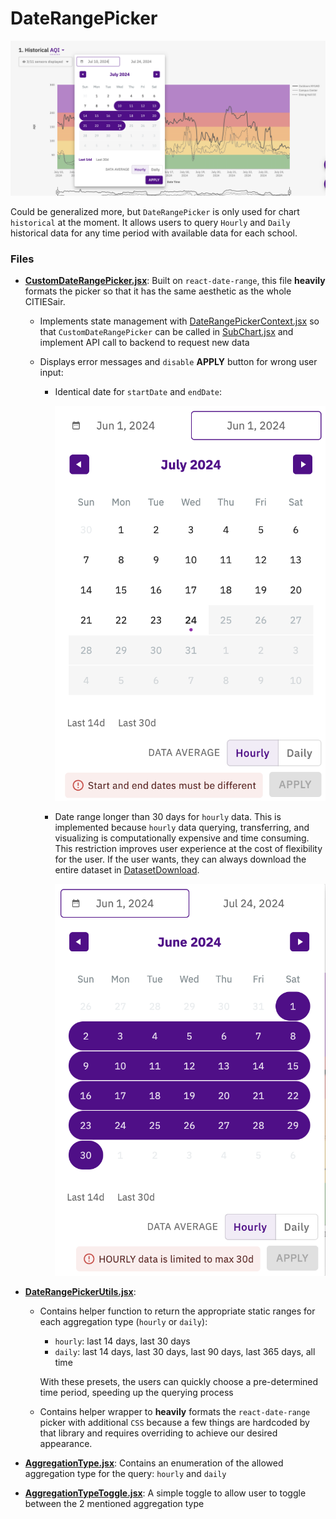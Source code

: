 # DateRangePicker

![date-range-picker](/documentation/date-range-picker.png)

Could be generalized more, but `DateRangePicker` is only used for chart `historical` at the moment. It allows users to query `Hourly` and `Daily` historical data for any time period with available data for each school. 

### Files

- [**CustomDateRangePicker.jsx**](./CustomDateRangePicker.jsx): 
  Built on `react-date-range`, this file **heavily** formats the picker so that it has the same aesthetic as the whole CITIESair.

  - Implements state management with [DateRangePickerContext.jsx](/src/ContextProviders/DateRangePickerContext.jsx) so that `CustomDateRangePicker` can be called in [SubChart.jsx](/src/Graphs/Subchart/SubChart.jsx) and implement API call to backend to request new data

  - Displays error messages and `disable` **APPLY** button for wrong user input:
    - Identical date for `startDate` and `endDate`:

      ![date-range-picker-error-1](/documentation/date-range-picker-error-1.png)

    - Date range longer than 30 days for `hourly` data. This is implemented because `hourly` data querying, transferring, and visualizing is computationally expensive and time consuming. This restriction improves user experience at the cost of flexibility for the user. If the user wants, they can always download the entire dataset in [DatasetDownload](/src/Components/DatasetDownload/).

      ![date-range-picker-error-2](/documentation/date-range-picker-error-2.png)

- [**DateRangePickerUtils.jsx**](./DateRangePickerUtils.jsx): 
  - Contains helper function to return the appropriate static ranges for each aggregation type (`hourly` or `daily`):
    - `hourly`: last 14 days, last 30 days
    - `daily`: last 14 days, last 30 days, last 90 days, last 365 days, all time
  
    With these presets, the users can quickly choose a pre-determined time period, speeding up the querying process

  - Contains helper wrapper to **heavily** formats the `react-date-range` picker with additional `CSS` because a few things are hardcoded by that library and requires overriding to achieve our desired appearance.

- [**AggregationType.jsx**](./AggregationType.jsx):
  Contains an enumeration of the allowed aggregation type for the query: `hourly` and `daily`

- [**AggregationTypeToggle.jsx**](./AggregationTypeToggle.jsx): 
  A simple toggle to allow user to toggle between the 2 mentioned aggregation type